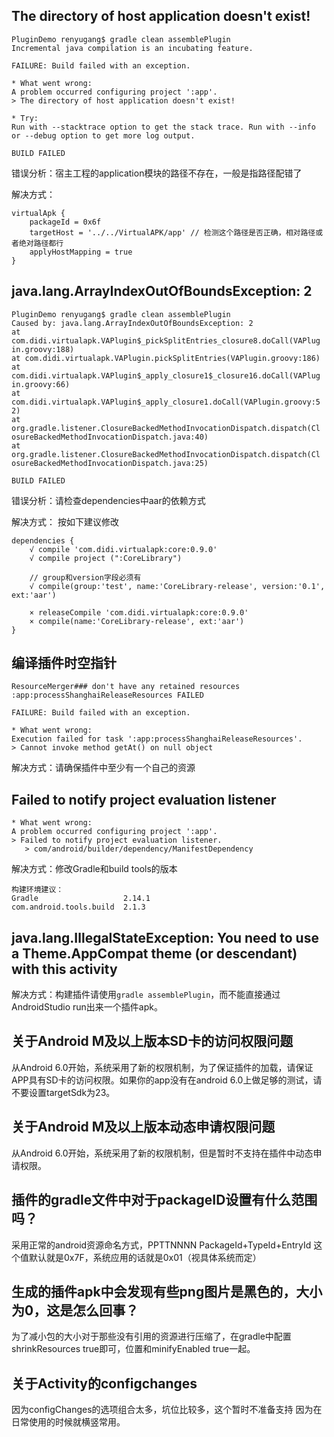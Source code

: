 ## The directory of host application doesn't exist!
```
PluginDemo renyugang$ gradle clean assemblePlugin
Incremental java compilation is an incubating feature.

FAILURE: Build failed with an exception.

* What went wrong:
A problem occurred configuring project ':app'.
> The directory of host application doesn't exist!

* Try:
Run with --stacktrace option to get the stack trace. Run with --info or --debug option to get more log output.

BUILD FAILED
```
错误分析：宿主工程的application模块的路径不存在，一般是指路径配错了

解决方式：
```
virtualApk {
    packageId = 0x6f
    targetHost = '../../VirtualAPK/app' // 检测这个路径是否正确，相对路径或者绝对路径都行
    applyHostMapping = true
}
```
## java.lang.ArrayIndexOutOfBoundsException: 2
```
PluginDemo renyugang$ gradle clean assemblePlugin
Caused by: java.lang.ArrayIndexOutOfBoundsException: 2
at com.didi.virtualapk.VAPlugin$_pickSplitEntries_closure8.doCall(VAPlug
in.groovy:188)
at com.didi.virtualapk.VAPlugin.pickSplitEntries(VAPlugin.groovy:186)
at com.didi.virtualapk.VAPlugin$_apply_closure1$_closure16.doCall(VAPlug
in.groovy:66)
at com.didi.virtualapk.VAPlugin$_apply_closure1.doCall(VAPlugin.groovy:5
2)
at org.gradle.listener.ClosureBackedMethodInvocationDispatch.dispatch(Cl
osureBackedMethodInvocationDispatch.java:40)
at org.gradle.listener.ClosureBackedMethodInvocationDispatch.dispatch(Cl
osureBackedMethodInvocationDispatch.java:25)

BUILD FAILED
```
错误分析：请检查dependencies中aar的依赖方式

解决方式：
按如下建议修改
```
dependencies {
    √ compile 'com.didi.virtualapk:core:0.9.0'
    √ compile project (":CoreLibrary")

    // group和version字段必须有
    √ compile(group:'test', name:'CoreLibrary-release', version:'0.1', ext:'aar')

    × releaseCompile 'com.didi.virtualapk:core:0.9.0'
    × compile(name:'CoreLibrary-release', ext:'aar')
}
```
## 编译插件时空指针
```
ResourceMerger### don't have any retained resources
:app:processShanghaiReleaseResources FAILED

FAILURE: Build failed with an exception.

* What went wrong:
Execution failed for task ':app:processShanghaiReleaseResources'.
> Cannot invoke method getAt() on null object
```

解决方式：请确保插件中至少有一个自己的资源

## Failed to notify project evaluation listener
```
* What went wrong:
A problem occurred configuring project ':app'.
> Failed to notify project evaluation listener.
   > com/android/builder/dependency/ManifestDependency
```
解决方式：修改Gradle和build tools的版本
```
构建环境建议：
Gradle                   2.14.1
com.android.tools.build  2.1.3
```
## java.lang.IllegalStateException: You need to use a Theme.AppCompat theme (or descendant) with this activity

解决方式：构建插件请使用```gradle assemblePlugin```，而不能直接通过AndroidStudio run出来一个插件apk。
## 关于Android M及以上版本SD卡的访问权限问题
从Android 6.0开始，系统采用了新的权限机制，为了保证插件的加载，请保证APP具有SD卡的访问权限。如果你的app没有在android 6.0上做足够的测试，请不要设置targetSdk为23。

## 关于Android M及以上版本动态申请权限问题
从Android 6.0开始，系统采用了新的权限机制，但是暂时不支持在插件中动态申请权限。

## 插件的gradle文件中对于packageID设置有什么范围吗？
采用正常的android资源命名方式，PPTTNNNN
PackageId+TypeId+EntryId
这个值默认就是0x7F，系统应用的话就是0x01（视具体系统而定）

## 生成的插件apk中会发现有些png图片是黑色的，大小为0，这是怎么回事？
为了减小包的大小对于那些没有引用的资源进行压缩了，在gradle中配置shrinkResources true即可，位置和minifyEnabled true一起。

## 关于Activity的configchanges
因为configChanges的选项组合太多，坑位比较多，这个暂时不准备支持 因为在日常使用的时候就横竖常用。
